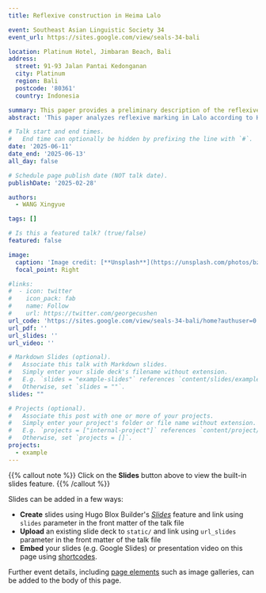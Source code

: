 ```yaml
---
title: Reflexive construction in Heima Lalo

event: Southeast Asian Linguistic Society 34
event_url: https://sites.google.com/view/seals-34-bali

location: Platinum Hotel, Jimbaran Beach, Bali
address:
  street: 91-93 Jalan Pantai Kedonganan
  city: Platinum 
  region: Bali
  postcode: '80361'
  country: Indonesia

summary: This paper provides a preliminary description of the reflexive construction in Heima Lalo.
abstract: 'This paper analyzes reflexive marking in Lalo according to Haspelmath’s (2023) classification. In Lalo, reflexive pronouns can be formed either by attaching “ko²¹ko²¹” immediately after a personal pronoun or by using the structure “[personal pronoun + OBJ(li²¹orɣə²¹) + personal pronoun + di²¹].'

# Talk start and end times.
#   End time can optionally be hidden by prefixing the line with `#`.
date: '2025-06-11'
date_end: '2025-06-13'
all_day: false

# Schedule page publish date (NOT talk date).
publishDate: '2025-02-28'

authors:
  - WANG Xingyue

tags: []

# Is this a featured talk? (true/false)
featured: false

image:
  caption: 'Image credit: [**Unsplash**](https://unsplash.com/photos/bzdhc5b3Bxs)'
  focal_point: Right

#links:
#  - icon: twitter
#    icon_pack: fab
#    name: Follow
#    url: https://twitter.com/georgecushen
url_code: 'https://sites.google.com/view/seals-34-bali/home?authuser=0'
url_pdf: ''
url_slides: ''
url_video: ''

# Markdown Slides (optional).
#   Associate this talk with Markdown slides.
#   Simply enter your slide deck's filename without extension.
#   E.g. `slides = "example-slides"` references `content/slides/example-slides.md`.
#   Otherwise, set `slides = ""`.
slides: ""

# Projects (optional).
#   Associate this post with one or more of your projects.
#   Simply enter your project's folder or file name without extension.
#   E.g. `projects = ["internal-project"]` references `content/project/deep-learning/index.md`.
#   Otherwise, set `projects = []`.
projects:
  - example
---
```


{{% callout note %}}
Click on the **Slides** button above to view the built-in slides feature.
{{% /callout %}}

Slides can be added in a few ways:

- **Create** slides using Hugo Blox Builder's [_Slides_](https://docs.hugoblox.com/reference/content-types/) feature and link using `slides` parameter in the front matter of the talk file
- **Upload** an existing slide deck to `static/` and link using `url_slides` parameter in the front matter of the talk file
- **Embed** your slides (e.g. Google Slides) or presentation video on this page using [shortcodes](https://docs.hugoblox.com/reference/markdown/).

Further event details, including [page elements](https://docs.hugoblox.com/reference/markdown/) such as image galleries, can be added to the body of this page.
